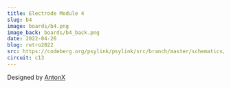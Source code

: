 ```yaml
---
title: Electrode Module 4
slug: b4
image: boards/b4.png
image_back: boards/b4_back.png
date: 2022-04-26
blog: retro2022
src: https://codeberg.org/psylink/psylink/src/branch/master/schematics/electrode_module4
circuit: c13
---
```


Designed by [AntonX](https://www.linkedin.com/in/anton-x/)
